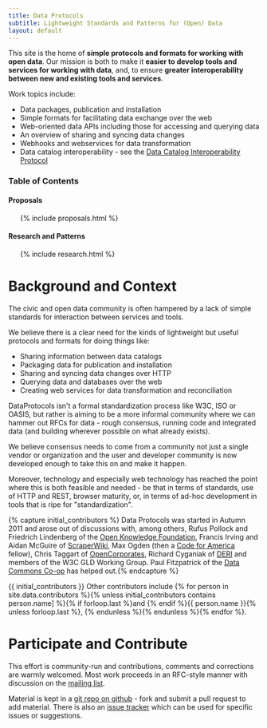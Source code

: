 ```yaml
---
title: Data Protocols
subtitle: Lightweight Standards and Patterns for (Open) Data
layout: default
---
```


This site is the home of **simple protocols and formats for working
with open data**. Our mission is both to make it **easier to develop
tools and services for working with data**, and, to ensure **greater
interoperability between new and existing tools and services**.

Work topics include:

- Data packages, publication and installation
- Simple formats for facilitating data exchange over the web
- Web-oriented data APIs including those for accessing and querying data
- An overview of sharing and syncing data changes
- Webhooks and webservices for data transformation
- Data catalog interoperability - see the [Data Catalog Interoperability
  Protocol](http://spec.datacatalogs.org/)

<div class="toc">
  <h3>Table of Contents</h3>

  <h4>Proposals</h4>
  <ul>
    {% include proposals.html %}
  </ul>

  <h4>Research and Patterns</h4>
  <ul>
    {% include research.html %}
  </ul>
</div>

Background and Context
======================

The civic and open data community is often hampered by a lack of simple
standards for interaction between services and tools.

We believe there is a clear need for the kinds of lightweight but useful
protocols and formats for doing things like:

-   Sharing information between data catalogs
-   Packaging data for publication and installation
-   Sharing and syncing data changes over HTTP
-   Querying data and databases over the web
-   Creating web services for data transformation and reconciliation

DataProtocols isn't a formal standardization process like W3C, ISO or
OASIS, but rather is aiming to be a more informal community where we can
hammer out RFCs for data - rough consensus, running code and integrated
data (and building wherever possible on what already exists).

We believe consensus needs to come from a community not just a single
vendor or organization and the user and developer community is now
developed enough to take this on and make it happen.

Moreover, technology and especially web technology has reached the point
where this is both feasible and needed - be that in terms of standards,
use of HTTP and REST, browser maturity, or, in terms of ad-hoc
development in tools that is ripe for "standardization".

{% capture initial_contributors %}
Data Protocols was started in Autumn 2011 and arose out of discussions
with, among others, Rufus Pollock and Friedrich Lindenberg of the [Open
Knowledge Foundation](http://okfn.org/), Francis Irving and Aidan
McGuire of [ScraperWiki](http://scraperwiki.com/), Max Ogden (then a
[Code for America](http://codeforamerica.com/) fellow), Chris Taggart of
[OpenCorporates](http://opencorporates.com/), Richard Cyganiak of
[DERI](http://www.deri.ie/) and members of the W3C GLD Working Group.
Paul Fitzpatrick of the [Data Commons Co-op](http://datacommons.coop)
has helped out.{% endcapture %}

{{ initial_contributors }}
Other contributors include
{% for person in site.data.contributors %}{% unless initial_contributors contains person.name] %}{% if forloop.last %}and {% endif %}{{ person.name }}{% unless forloop.last %}, {% endunless %}{% endunless %}{% endfor %}.

Participate and Contribute
==========================

This effort is community-run and contributions, comments and corrections are
warmly welcomed. Most work proceeds in an RFC-style manner with discussion on
the [mailing list][list].

Material is kept in a [git repo on github][repo] - fork and submit a pull
request to add material. There is also an [issue tracker][issues] which can be
used for specific issues or suggestions.

[list]: http://lists.okfn.org/mailman/listinfo/data-protocols
[repo]: https://github.com/dataprotocols/dataprotocols
[issues]: https://github.com/dataprotocols/dataprotocols/issues

